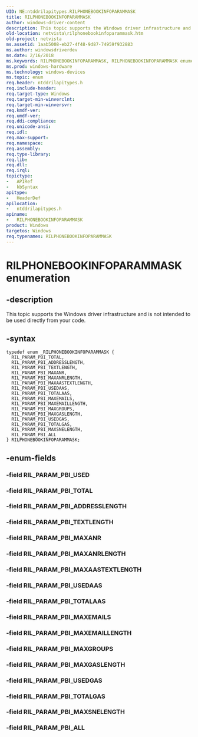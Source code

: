 ```yaml
---
UID: NE:ntddrilapitypes.RILPHONEBOOKINFOPARAMMASK
title: RILPHONEBOOKINFOPARAMMASK
author: windows-driver-content
description: This topic supports the Windows driver infrastructure and is not intended to be used directly from your code.
old-location: netvista\rilphonebookinfoparammask.htm
old-project: netvista
ms.assetid: 1aab5008-eb27-4f48-9d87-74959f932883
ms.author: windowsdriverdev
ms.date: 2/16/2018
ms.keywords: RILPHONEBOOKINFOPARAMMASK, RILPHONEBOOKINFOPARAMMASK enumeration [Network Drivers Starting with Windows Vista], RIL_PARAM_PBI_ADDRESSLENGTH, RIL_PARAM_PBI_ALL, RIL_PARAM_PBI_MAXAASTEXTLENGTH, RIL_PARAM_PBI_MAXANR, RIL_PARAM_PBI_MAXANRLENGTH, RIL_PARAM_PBI_MAXEMAILLENGTH, RIL_PARAM_PBI_MAXEMAILS, RIL_PARAM_PBI_MAXGASLENGTH, RIL_PARAM_PBI_MAXGROUPS, RIL_PARAM_PBI_MAXSNELENGTH, RIL_PARAM_PBI_TEXTLENGTH, RIL_PARAM_PBI_TOTAL, RIL_PARAM_PBI_TOTALAAS, RIL_PARAM_PBI_TOTALGAS, RIL_PARAM_PBI_USEDAAS, RIL_PARAM_PBI_USEDGAS, netvista.rilphonebookinfoparammask, ntddrilapitypes/RILPHONEBOOKINFOPARAMMASK, ntddrilapitypes/RIL_PARAM_PBI_ADDRESSLENGTH, ntddrilapitypes/RIL_PARAM_PBI_ALL, ntddrilapitypes/RIL_PARAM_PBI_MAXAASTEXTLENGTH, ntddrilapitypes/RIL_PARAM_PBI_MAXANR, ntddrilapitypes/RIL_PARAM_PBI_MAXANRLENGTH, ntddrilapitypes/RIL_PARAM_PBI_MAXEMAILLENGTH, ntddrilapitypes/RIL_PARAM_PBI_MAXEMAILS, ntddrilapitypes/RIL_PARAM_PBI_MAXGASLENGTH, ntddrilapitypes/RIL_PARAM_PBI_MAXGROUPS, ntddrilapitypes/RIL_PARAM_PBI_MAXSNELENGTH, ntddrilapitypes/RIL_PARAM_PBI_TEXTLENGTH, ntddrilapitypes/RIL_PARAM_PBI_TOTAL, ntddrilapitypes/RIL_PARAM_PBI_TOTALAAS, ntddrilapitypes/RIL_PARAM_PBI_TOTALGAS, ntddrilapitypes/RIL_PARAM_PBI_USEDAAS, ntddrilapitypes/RIL_PARAM_PBI_USEDGAS
ms.prod: windows-hardware
ms.technology: windows-devices
ms.topic: enum
req.header: ntddrilapitypes.h
req.include-header: 
req.target-type: Windows
req.target-min-winverclnt: 
req.target-min-winversvr: 
req.kmdf-ver: 
req.umdf-ver: 
req.ddi-compliance: 
req.unicode-ansi: 
req.idl: 
req.max-support: 
req.namespace: 
req.assembly: 
req.type-library: 
req.lib: 
req.dll: 
req.irql: 
topictype:
-	APIRef
-	kbSyntax
apitype:
-	HeaderDef
apilocation:
-	ntddrilapitypes.h
apiname:
-	RILPHONEBOOKINFOPARAMMASK
product: Windows
targetos: Windows
req.typenames: RILPHONEBOOKINFOPARAMMASK
---
```


# RILPHONEBOOKINFOPARAMMASK enumeration


## -description


This topic supports the Windows driver infrastructure and is not intended to be used directly from your code.


## -syntax


````
typedef enum _RILPHONEBOOKINFOPARAMMASK { 
  RIL_PARAM_PBI_TOTAL,
  RIL_PARAM_PBI_ADDRESSLENGTH,
  RIL_PARAM_PBI_TEXTLENGTH,
  RIL_PARAM_PBI_MAXANR,
  RIL_PARAM_PBI_MAXANRLENGTH,
  RIL_PARAM_PBI_MAXAASTEXTLENGTH,
  RIL_PARAM_PBI_USEDAAS,
  RIL_PARAM_PBI_TOTALAAS,
  RIL_PARAM_PBI_MAXEMAILS,
  RIL_PARAM_PBI_MAXEMAILLENGTH,
  RIL_PARAM_PBI_MAXGROUPS,
  RIL_PARAM_PBI_MAXGASLENGTH,
  RIL_PARAM_PBI_USEDGAS,
  RIL_PARAM_PBI_TOTALGAS,
  RIL_PARAM_PBI_MAXSNELENGTH,
  RIL_PARAM_PBI_ALL
} RILPHONEBOOKINFOPARAMMASK;
````


## -enum-fields




### -field RIL_PARAM_PBI_USED


### -field RIL_PARAM_PBI_TOTAL


### -field RIL_PARAM_PBI_ADDRESSLENGTH


### -field RIL_PARAM_PBI_TEXTLENGTH


### -field RIL_PARAM_PBI_MAXANR


### -field RIL_PARAM_PBI_MAXANRLENGTH


### -field RIL_PARAM_PBI_MAXAASTEXTLENGTH


### -field RIL_PARAM_PBI_USEDAAS


### -field RIL_PARAM_PBI_TOTALAAS


### -field RIL_PARAM_PBI_MAXEMAILS


### -field RIL_PARAM_PBI_MAXEMAILLENGTH


### -field RIL_PARAM_PBI_MAXGROUPS


### -field RIL_PARAM_PBI_MAXGASLENGTH


### -field RIL_PARAM_PBI_USEDGAS


### -field RIL_PARAM_PBI_TOTALGAS


### -field RIL_PARAM_PBI_MAXSNELENGTH


### -field RIL_PARAM_PBI_ALL

